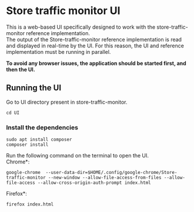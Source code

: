 # Store traffic monitor UI
This is a web-based UI specifically designed to work with the store-traffic-monitor reference implementation.   
The output of the Store-traffic-monitor reference implementation is read and displayed in real-time by the UI. For this reason, the UI and reference implementation must be running in parallel. 

**To avoid any browser issues, the application should be started first, and then the UI.**

## Running the UI
Go to UI directory present in store-traffic-monitor.
```
cd UI
```

### Install the dependencies
```
sudo apt install composer
composer install
```
Run the following command on the terminal to open the UI.<br>
Chrome*:
```
google-chrome  --user-data-dir=$HOME/.config/google-chrome/Store-traffic-monitor --new-window --allow-file-access-from-files --allow-file-access --allow-cross-origin-auth-prompt index.html
```
Firefox*:
```
firefox index.html
```
